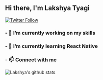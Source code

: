 ## Hi there, I'm Lakshya Tyagi
[![Twitter Follow](https://img.shields.io/twitter/follow/lakshyatyagi24?color=1DA1F2&logo=twitter&style=for-the-badge)](https://twitter.com/intent/follow?original_referer=https%3A%2F%2Fgithub.com%2Flakshyatyagi24&screen_name=lakshyatyagi24)

### - 🔭 I’m currently working on my skills
### - 🌱 I’m currently learning React Native
### - 📫 Connect with me

![Lakshya's github stats](https://github-readme-stats.vercel.app/api?username=Lakshyatyagi24&show_icons=true)
